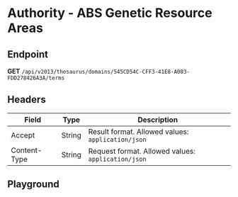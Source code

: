 <script setup>
import "../../../style.css"
import SwaggerUI from "../../../swagger/view/SwaggerUI.vue"
import swaggerJson from "../../../swagger/json/thesaurus.authority.abs-genetic-resource-areas.json";
</script>

# Authority - ABS Genetic Resource Areas

## Endpoint

**GET** `/api/v2013/thesaurus/domains/545CD54C-CFF3-41E8-A003-FDD278426A3A/terms`

## Headers

| Field            | Type   | Description                    |
| ---------------- | ------ | ------------------------------ |
| Accept           | String | Result format. Allowed values: `application/json`  |
| Content-Type     | String | Request format. Allowed values: `application/json` |


## Playground

<SwaggerUI :swaggerJson="swaggerJson" />